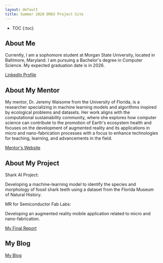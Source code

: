 ```yaml
---
layout: default
title: Summer 2020 DREU Project Site
---
```


* TOC
{:toc}

## About Me


Currently, I am a sophomore student at Morgan State University, located in Baltimore, Maryland. I am pursuing a Bachelor's degree in Computer Science. My expected graduation date is in 2026.

[LinkedIn Profile](https://www.linkedin.com/in/terell-reed-140377263/)

## About My Mentor

My mentor, Dr. Jeremy Waisome from the University of Florida, is a researcher specializing in machine learning models and algorithms inspired by ecological problems and datasets. Her work aligns with the computational sustainability community, where she explores how computer science can contribute to the promotion of Earth's ecosystem health and focuses on the development of augmented reality and its applications in micro and nano-fabrication processes with a focus to enhance technologies for teaching, learning, and advancements in the field.

[Mentor's Website](https://www.jeremywaisome.com/)

## About My Project

Shark AI Project:

Developing a machine-learning model to identify the species and morphology of fossil shark teeth using a dataset from the Florida Museum of Natural History. 

MR for Semiconductor Fab Labs:

Developing an augmented reality mobile application related to micro and nano-fabrication. 

[My Final Report](files/finalreport.pdf)

## My Blog

[My Blog](blog.html)
